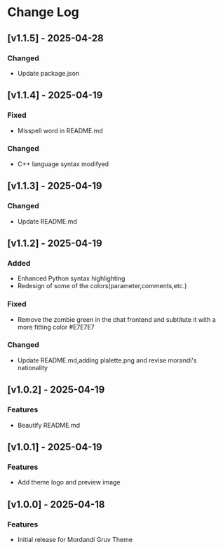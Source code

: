 # Change Log

## [v1.1.5] - 2025-04-28

### Changed

- Update package.json

## [v1.1.4] - 2025-04-19

### Fixed

- Misspell word in README.md

### Changed

- C++ language syntax modifyed

## [v1.1.3] - 2025-04-19

### Changed

- Update README.md

## [v1.1.2] - 2025-04-19

### Added

- Enhanced Python syntax highlighting
- Redesign of some of the colors(parameter,comments,etc.)

### Fixed

- Remove the zombie green in the chat frontend and subtitute it with a more fitting color #E7E7E7

### Changed

- Update README.md,adding plalette.png and revise morandi's nationality

## [v1.0.2] - 2025-04-19

### Features

- Beautify README.md

## [v1.0.1] - 2025-04-19

### Features

- Add theme logo and preview image

## [v1.0.0] - 2025-04-18

### Features

- Initial release for Mordandi Gruv Theme
